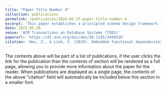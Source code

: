 ```yaml
---
title: "Paper Title Number 4"
collection: publications
permalink: /publication/2024-02-17-paper-title-number-4
excerpt: 'This paper establishes a principled schema design framework for data with missing values. The framework is based on the new notion of an embedded functional dependency, which is independent of the interpretation of missing values, able to express completeness and integrity requirements on application data, and capable of capturing redundant data value occurrences that may cause problems with processing data that meets the requirements. '
date: 2021-05-28
venue: 'ACM Transactions on Database Systems (TODS)'
paperurl: 'https://dl.acm.org/doi/abs/10.1145/3450518'
citation: 'Wei, Z., & Link, S. (2019). Embedded functional dependencies and data-completeness tailored database design.'
---
```


The contents above will be part of a list of publications, if the user clicks the link for the publication than the contents of section will be rendered as a full page, allowing you to provide more information about the paper for the reader. When publications are displayed as a single page, the contents of the above "citation" field will automatically be included below this section in a smaller font.
